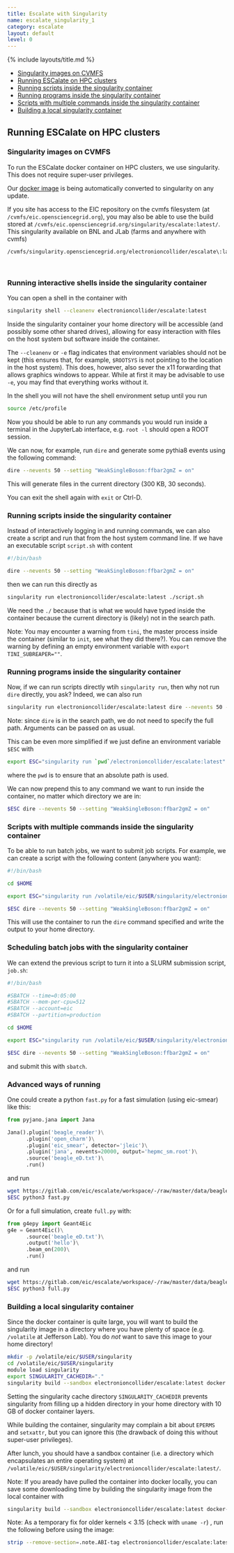 ```yaml
---
title: Escalate with Singularity
name: escalate_singularity_1
category: escalate
layout: default
level: 0
---
```


{% include layouts/title.md %}

- [Singularity images on CVMFS](#Singularity-images-on-CVMFS)
- [Running ESCalate on HPC clusters](#Running-ESCalate-on-HPC-clusters)
- [Running scripts inside the singularity container](#Running-scripts-inside-the-singularity-container)
- [Running programs inside the singularity container](#Running-programs-inside-the-singularity-container)
- [Scripts with multiple commands inside the singularity container](#Scripts-with-multiple-commands-inside-the-singularity-container)
- [Building a local singularity container](#Building-a-local-singularity-container)

## Running ESCalate on HPC clusters

### Singularity images on CVMFS

To run the ESCalate docker container on HPC clusters, we use singularity. This does not require super-user privileges.

Our [docker image](https://gitlab.com/eic/containers) is being automatically converted to singularity on any update. 

If you site has access to the EIC repository on the cvmfs filesystem (at `/cvmfs/eic.opensciencegrid.org`), 
you may also be able to use the build stored at `/cvmfs/eic.opensciencegrid.org/singularity/escalate:latest/`.
This singularity available on BNL and JLab (farms and anywhere with cvmfs)

```
/cvmfs/singularity.opensciencegrid.org/electronioncollider/escalate\:latest
```

<br>


### Running interactive shells inside the singularity container

You can open a shell in the container with
```bash
singularity shell --cleanenv electronioncollider/escalate:latest
```
Inside the singularity container your home directory will be accessible (and possibly some other shared drives), allowing for easy interaction with files on the host system but software inside the container.

The `--cleanenv` or `-e` flag indicates that environment variables should not be kept (this ensures that, for example, `$ROOTSYS` is not pointing to the location in the host system). This does, however, also sever the x11 forwarding that allows graphics windows to appear. While at first it may be advisable to use `-e`, you may find that everything works without it.

In the shell you will not have the shell environment setup until you run
```bash
source /etc/profile
```
Now you should be able to run any commands you would run inside a terminal in the JupyterLab interface, e.g. `root -l` should open a ROOT session.

We can now, for example, run `dire` and generate some pythia8 events using the following command:
```bash
dire --nevents 50 --setting "WeakSingleBoson:ffbar2gmZ = on"
```
This will generate files in the current directory (300 KB, 30 seconds).

You can exit the shell again with `exit` or Ctrl-D.

### Running scripts inside the singularity container

Instead of interactively logging in and running commands, we can also create a script and run that from the host system command line. If we have an executable script `script.sh` with content
```bash
#!/bin/bash

dire --nevents 50 --setting "WeakSingleBoson:ffbar2gmZ = on"
```
then we can run this directly as
```bash
singularity run electronioncollider/escalate:latest ./script.sh
```
We need the `./` because that is what we would have typed inside the container because the current directory is (likely) not in the search path.

Note: You may encounter a warning from `tini`, the master process inside the container (similar to `init`, see what they did there?). You can remove the warning by defining an empty environment variable with `export TINI_SUBREAPER=""`.

### Running programs inside the singularity container

Now, if we can run scripts directly wtih `singularity run`, then why not run `dire` directly, you ask? Indeed, we can also run
```bash
singularity run electronioncollider/escalate:latest dire --nevents 50 --setting "WeakSingleBoson:ffbar2gmZ = on"
```
Note: since `dire` is in the search path, we do not need to specify the full path. Arguments can be passed on as usual.

This can be even more simplified if we just define an environment variable `$ESC` with
```bash
export ESC="singularity run `pwd`/electronioncollider/escalate:latest"
```
where the `pwd` is to ensure that an absolute path is used.

We can now prepend this to any command we want to run inside the container, no matter which directory we are in:
```bash
$ESC dire --nevents 50 --setting "WeakSingleBoson:ffbar2gmZ = on"
```

### Scripts with multiple commands inside the singularity container

To be able to run batch jobs, we want to submit job scripts. For example, we can create a script with the following content (anywhere you want):
```bash
#!/bin/bash

cd $HOME

export ESC="singularity run /volatile/eic/$USER/singularity/electronioncollider/escalate:latest"

$ESC dire --nevents 50 --setting "WeakSingleBoson:ffbar2gmZ = on"
```
This will use the container to run the `dire` command specified and write the output to your home directory.

### Scheduling batch jobs with the singularity container

We can extend the previous script to turn it into a SLURM submission script, `job.sh`:
```bash
#!/bin/bash

#SBATCH --time=0:05:00
#SBATCH --mem-per-cpu=512
#SBATCH --account=eic
#SBATCH --partition=production

cd $HOME

export ESC="singularity run /volatile/eic/$USER/singularity/electronioncollider/escalate:latest"

$ESC dire --nevents 50 --setting "WeakSingleBoson:ffbar2gmZ = on"
```
and submit this with `sbatch`.

### Advanced ways of running

One could create a python `fast.py` for a fast simulation (using eic-smear) like this:
```python
from pyjano.jana import Jana

Jana().plugin('beagle_reader')\
      .plugin('open_charm')\
      .plugin('eic_smear', detector='jleic')\
      .plugin('jana', nevents=20000, output='hepmc_sm.root')\
      .source('beagle_eD.txt')\
      .run()
```
and run
```bash
wget https://gitlab.com/eic/escalate/workspace/-/raw/master/data/beagle_eD.txt
$ESC python3 fast.py
```

Or for a full simulation, create `full.py` with:
```python
from g4epy import Geant4Eic
g4e = Geant4Eic()\
      .source('beagle_eD.txt')\
      .output('hello')\
      .beam_on(200)\
      .run()
```
and run
```bash
wget https://gitlab.com/eic/escalate/workspace/-/raw/master/data/beagle_eD.txt
$ESC python3 full.py
```



### Building a local singularity container

Since the docker container is quite large, you will want to build the singularity image in a directory where you have plenty of space (e.g. `/volatile` at Jefferson Lab). You do *not* want to save this image to your home directory!

```bash
mkdir -p /volatile/eic/$USER/singularity
cd /volatile/eic/$USER/singularity
module load singularity
export SINGULARITY_CACHEDIR="."
singularity build --sandbox electronioncollider/escalate:latest docker://electronioncollider/escalate:latest
```

Setting the singularity cache directory `SINGULARITY_CACHEDIR` prevents singularity from filling up a hidden directory in your home directory with 10 GB of docker container layers.

While building the container, singularity may complain a bit about `EPERMS` and `setxattr`, but you can ignore this (the drawback of doing this without super-user privileges).

After lunch, you should have a sandbox container (i.e. a directory which encapsulates an entire operating system) at `/volatile/eic/$USER/singularity/electronioncollider/escalate:latest/`.

Note: If you aready have pulled the container into docker locally, you can save some downloading time by building the singularity image from the local container with
```bash
singularity build --sandbox electronioncollider/escalate:latest docker-daemon://electronioncollider/escalate:latest
```

Note: As a temporary fix for older kernels < 3.15 (check with `uname -r`) , run the following before using the image:
```bash
strip --remove-section=.note.ABI-tag electronioncollider/escalate:latest/usr/lib/x86_64-linux-gnu/libQt5Core.so.5.12.4
```
